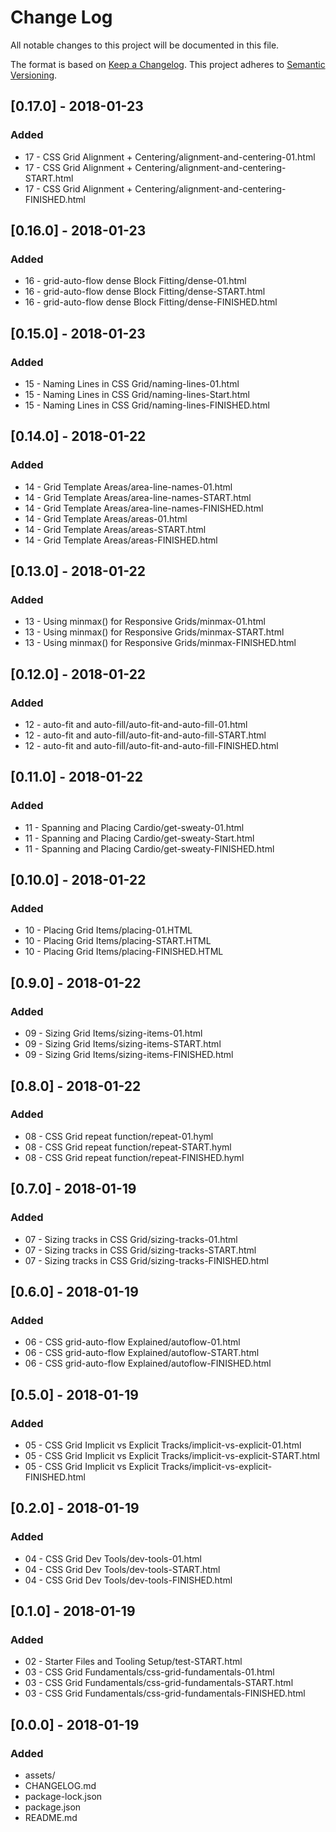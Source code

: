 # Change Log
All notable changes to this project will be documented in this file.

The format is based on [Keep a Changelog](http://keepachangelog.com/).
This project adheres to [Semantic Versioning](http://semver.org/).

## [0.17.0] - 2018-01-23
### Added
- 17 - CSS Grid Alignment + Centering/alignment-and-centering-01.html
- 17 - CSS Grid Alignment + Centering/alignment-and-centering-START.html
- 17 - CSS Grid Alignment + Centering/alignment-and-centering-FINISHED.html

## [0.16.0] - 2018-01-23
### Added
- 16 - grid-auto-flow dense Block Fitting/dense-01.html
- 16 - grid-auto-flow dense Block Fitting/dense-START.html
- 16 - grid-auto-flow dense Block Fitting/dense-FINISHED.html

## [0.15.0] - 2018-01-23
### Added
- 15 - Naming Lines in CSS Grid/naming-lines-01.html
- 15 - Naming Lines in CSS Grid/naming-lines-Start.html
- 15 - Naming Lines in CSS Grid/naming-lines-FINISHED.html

## [0.14.0] - 2018-01-22
### Added
- 14 - Grid Template Areas/area-line-names-01.html
- 14 - Grid Template Areas/area-line-names-START.html
- 14 - Grid Template Areas/area-line-names-FINISHED.html
- 14 - Grid Template Areas/areas-01.html
- 14 - Grid Template Areas/areas-START.html
- 14 - Grid Template Areas/areas-FINISHED.html

## [0.13.0] - 2018-01-22
### Added
- 13 - Using minmax() for Responsive Grids/minmax-01.html
- 13 - Using minmax() for Responsive Grids/minmax-START.html
- 13 - Using minmax() for Responsive Grids/minmax-FINISHED.html

## [0.12.0] - 2018-01-22
### Added
- 12 - auto-fit and auto-fill/auto-fit-and-auto-fill-01.html
- 12 - auto-fit and auto-fill/auto-fit-and-auto-fill-START.html
- 12 - auto-fit and auto-fill/auto-fit-and-auto-fill-FINISHED.html

## [0.11.0] - 2018-01-22
### Added
- 11 - Spanning and Placing Cardio/get-sweaty-01.html
- 11 - Spanning and Placing Cardio/get-sweaty-Start.html
- 11 - Spanning and Placing Cardio/get-sweaty-FINISHED.html

## [0.10.0] - 2018-01-22
### Added
- 10 - Placing Grid Items/placing-01.HTML
- 10 - Placing Grid Items/placing-START.HTML
- 10 - Placing Grid Items/placing-FINISHED.HTML

## [0.9.0] - 2018-01-22
### Added
- 09 - Sizing Grid Items/sizing-items-01.html
- 09 - Sizing Grid Items/sizing-items-START.html
- 09 - Sizing Grid Items/sizing-items-FINISHED.html

## [0.8.0] - 2018-01-22
### Added
- 08 - CSS Grid repeat function/repeat-01.hyml
- 08 - CSS Grid repeat function/repeat-START.hyml
- 08 - CSS Grid repeat function/repeat-FINISHED.hyml

## [0.7.0] - 2018-01-19
### Added
- 07 - Sizing tracks in CSS Grid/sizing-tracks-01.html
- 07 - Sizing tracks in CSS Grid/sizing-tracks-START.html
- 07 - Sizing tracks in CSS Grid/sizing-tracks-FINISHED.html

## [0.6.0] - 2018-01-19
### Added
- 06 - CSS grid-auto-flow Explained/autoflow-01.html
- 06 - CSS grid-auto-flow Explained/autoflow-START.html
- 06 - CSS grid-auto-flow Explained/autoflow-FINISHED.html

## [0.5.0] - 2018-01-19
### Added
- 05 - CSS Grid Implicit vs Explicit Tracks/implicit-vs-explicit-01.html
- 05 - CSS Grid Implicit vs Explicit Tracks/implicit-vs-explicit-START.html
- 05 - CSS Grid Implicit vs Explicit Tracks/implicit-vs-explicit-FINISHED.html

## [0.2.0] - 2018-01-19
### Added
- 04 - CSS Grid Dev Tools/dev-tools-01.html
- 04 - CSS Grid Dev Tools/dev-tools-START.html
- 04 - CSS Grid Dev Tools/dev-tools-FINISHED.html

## [0.1.0] - 2018-01-19
### Added
- 02 - Starter Files and Tooling Setup/test-START.html
- 03 - CSS Grid Fundamentals/css-grid-fundamentals-01.html
- 03 - CSS Grid Fundamentals/css-grid-fundamentals-START.html
- 03 - CSS Grid Fundamentals/css-grid-fundamentals-FINISHED.html

## [0.0.0] - 2018-01-19
### Added
- assets/
- CHANGELOG.md
- package-lock.json
- package.json
- README.md
